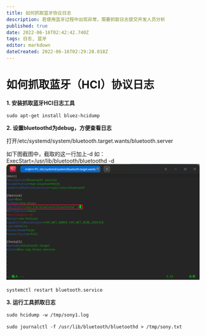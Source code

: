 ```yaml
---
title: 如何抓取蓝牙协议日志
description: 若使用蓝牙过程中出现异常，需要抓取日志提交开发人员分析
published: true
date: 2022-06-16T02:42:42.740Z
tags: 日志, 蓝牙
editor: markdown
dateCreated: 2022-06-16T02:29:28.018Z
---
```


# 如何抓取蓝牙（HCI）协议日志
**1. 安装抓取蓝牙HCI日志工具**

`sudo apt-get install bluez-hcidump`

**2. 设置bluetoothd为debug，方便查看日志**

打开/etc/systemd/system/bluetooth.target.wants/bluetooth.server

如下图截图中，截取的这一行加上-d 如：ExecStart=/usr/lib/bluetooth/bluetoothd -d
![截图_deepin-terminal_20220616103355.png](/for_trans/截图_deepin-terminal_20220616103355.png)

`systemctl restart bluetooth.service`

**3. 运行工具抓取日志**

`sudo hcidump -w /tmp/sony1.log`

`sudo journalctl -f /usr/lib/bluetooth/bluetoothd > /tmp/sony.txt`